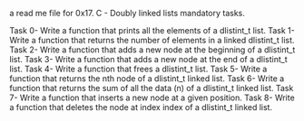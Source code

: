 a read me file for 0x17. C - Doubly linked lists mandatory tasks.

Task 0- Write a function that prints all the elements of a dlistint_t list.
Task 1- Write a function that returns the number of elements in a linked dlistint_t list.
Task 2- Write a function that adds a new node at the beginning of a dlistint_t list.
Task 3- Write a function that adds a new node at the end of a dlistint_t list.
Task 4- Write a function that frees a dlistint_t list.
Task 5- Write a function that returns the nth node of a dlistint_t linked list.
Task 6- Write a function that returns the sum of all the data (n) of a dlistint_t linked list.
Task 7- Write a function that inserts a new node at a given position.
Task 8- Write a function that deletes the node at index index of a dlistint_t linked list.
